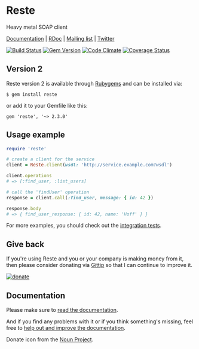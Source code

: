 # Reste

Heavy metal SOAP client

[Documentation](http://resterb.com) | [RDoc](http://rubydoc.info/gems/reste) |
[Mailing list](https://groups.google.com/forum/#!forum/resterb) | [Twitter](http://twitter.com/resterb)

[![Build Status](https://secure.travis-ci.org/resterb/reste.png?branch=version2)](http://travis-ci.org/resterb/reste)
[![Gem Version](https://badge.fury.io/rb/reste.png)](http://badge.fury.io/rb/reste)
[![Code Climate](https://codeclimate.com/github/resterb/reste.png)](https://codeclimate.com/github/resterb/reste)
[![Coverage Status](https://coveralls.io/repos/resterb/reste/badge.png?branch=version2)](https://coveralls.io/r/resterb/reste)


## Version 2

Reste version 2 is available through [Rubygems](http://rubygems.org/gems/reste) and can be installed via:

```
$ gem install reste
```

or add it to your Gemfile like this:

```
gem 'reste', '~> 2.3.0'
```

## Usage example

``` ruby
require 'reste'

# create a client for the service
client = Reste.client(wsdl: 'http://service.example.com?wsdl')

client.operations
# => [:find_user, :list_users]

# call the 'findUser' operation
response = client.call(:find_user, message: { id: 42 })

response.body
# => { find_user_response: { id: 42, name: 'Hoff' } }
```

For more examples, you should check out the
[integration tests](https://github.com/resterb/reste/tree/version2/spec/integration).


## Give back

If you're using Reste and you or your company is making money from it, then please consider
donating via [Gittip](https://www.gittip.com/tjarratt/) so that I can continue to improve it.

[![donate](donate.png)](https://www.gittip.com/tjarratt/)


## Documentation

Please make sure to [read the documentation](http://resterb.com/version2/).

And if you find any problems with it or if you think something's missing,
feel free to [help out and improve the documentation](https://github.com/resterb/resterb.com).

Donate icon from the [Noun Project](http://thenounproject.com/noun/donate/#icon-No285).
